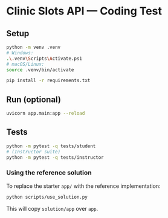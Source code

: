 # Clinic Slots API — Coding Test

## Setup
```bash
python -m venv .venv
# Windows:
.\.venv\Scripts\Activate.ps1
# macOS/Linux:
source .venv/bin/activate

pip install -r requirements.txt
```

## Run (optional)
```bash
uvicorn app.main:app --reload
```

## Tests
```bash
python -m pytest -q tests/student
# (Instructor suite)
python -m pytest -q tests/instructor
```

### Using the reference solution
To replace the starter `app/` with the reference implementation:
```bash
python scripts/use_solution.py
```
This will copy `solution/app` over `app`.
